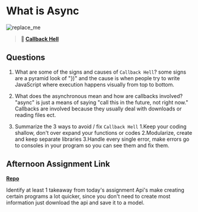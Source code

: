 # What is Async

![replace_me](https://codeworks.blob.core.windows.net/public/assets/img/illustrations/placeholder.svg)

> **📖 [Callback Hell](https://codeworksacademy.com/fs-student-guide/resources/wk4/01-Callbacks)**

## Questions

1. What are some of the signs and causes of `Callback Hell`?
    some signs are a pyramid look of "})" and the cause is when people try to write JavaScript where execution happens visually from top to bottom.

2. What does the asynchronous mean and how are callbacks involved?
    "async" is just a means of saying "call this in the future, not right now." Callbacks are involved because they usually deal with downloads or reading files ect.

3. Summarize the 3 ways to avoid / fix `Callback Hell`
    1.Keep your coding shallow, don't over expand your functions or codes
    2.Modularize, create and keep separate libraries
    3.Handle every single error, make errors go to consoles in your program so you can see them and fix them.
## Afternoon Assignment Link

**[Repo](https://github.com/KendallPowell/Game-night)**

Identify at least 1 takeaway from today's assignment
    Api's make creating certain programs a lot quicker, since you don't need to create most information just download the api and save it to a model.